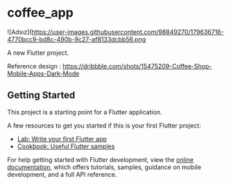 # coffee_app
![Adsız](https://user-images.githubusercontent.com/98849270/179636716-4770bcc9-bd8c-490b-9c27-af8133dcbb56.png

A new Flutter project.

Reference design : https://dribbble.com/shots/15475209-Coffee-Shop-Mobile-Apps-Dark-Mode



## Getting Started

This project is a starting point for a Flutter application.

A few resources to get you started if this is your first Flutter project:

- [Lab: Write your first Flutter app](https://docs.flutter.dev/get-started/codelab)
- [Cookbook: Useful Flutter samples](https://docs.flutter.dev/cookbook)

For help getting started with Flutter development, view the
[online documentation](https://docs.flutter.dev/), which offers tutorials,
samples, guidance on mobile development, and a full API reference.
